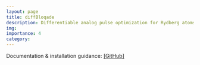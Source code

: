 ```yaml
---
layout: page
title: diffBloqade
description: Differentiable analog pulse optimization for Rydberg atoms
img:
importance: 4
category:
---
```


Documentation & installation guidance: [[GitHub]](https://github.com/jiaqileng/diffBloqade)